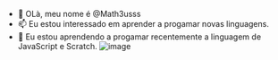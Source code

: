 - 👋 OLà, meu nome é @Math3usss
- 📫 Eu estou interessado em aprender a progamar novas linguagens.
- 🌱 Eu estou aprendendo a progamar recentemente a linguagem de JavaScript e Scratch.
  ![image]({https://hits.seeyoufarm.com/api/count/incr/badge.svg?url=https%3A%2F%2Fgithub.com%2F{username}1212%2Fhit-counter})
